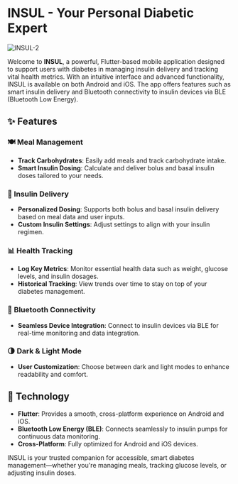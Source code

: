 # INSUL - Your Personal Diabetic Expert

![INSUL-2](https://github.com/user-attachments/assets/a2e60cb3-6256-414c-88ec-ee06d4a87e4b)


Welcome to **INSUL**, a powerful, Flutter-based mobile application designed to support users with diabetes in managing insulin delivery and tracking vital health metrics. With an intuitive interface and advanced functionality, INSUL is available on both Android and iOS. The app offers features such as smart insulin delivery and Bluetooth connectivity to insulin devices via BLE (Bluetooth Low Energy).

## ✨ Features

### 🍽️ Meal Management
- **Track Carbohydrates**: Easily add meals and track carbohydrate intake.
- **Smart Insulin Dosing**: Calculate and deliver bolus and basal insulin doses tailored to your needs.

### 💉 Insulin Delivery
- **Personalized Dosing**: Supports both bolus and basal insulin delivery based on meal data and user inputs.
- **Custom Insulin Settings**: Adjust settings to align with your insulin regimen.

### 📊 Health Tracking
- **Log Key Metrics**: Monitor essential health data such as weight, glucose levels, and insulin dosages.
- **Historical Tracking**: View trends over time to stay on top of your diabetes management.

### 🔗 Bluetooth Connectivity
- **Seamless Device Integration**: Connect to insulin devices via BLE for real-time monitoring and data integration.

### 🌗 Dark & Light Mode
- **User Customization**: Choose between dark and light modes to enhance readability and comfort.

## 🔧 Technology

- **Flutter**: Provides a smooth, cross-platform experience on Android and iOS.
- **Bluetooth Low Energy (BLE)**: Connects seamlessly to insulin pumps for continuous data monitoring.
- **Cross-Platform**: Fully optimized for Android and iOS devices.

INSUL is your trusted companion for accessible, smart diabetes management—whether you're managing meals, tracking glucose levels, or adjusting insulin doses.
